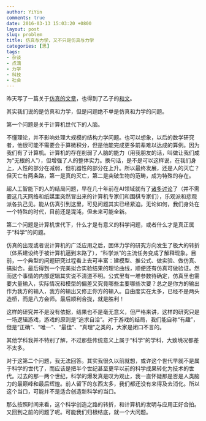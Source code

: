 ```yaml
---
author: YiYin
comments: true
date: 2016-03-13 15:03:20 +0800
layout: post
slug: problem
title: 仿真与力学，又不只是仿真与力学
categories: [思]
tags:
- 杂谈
- 点滴
- 力学
- 科技
- 社会
---
```


昨天写了一篇关于[仿真的文章](http://whyhow.github.io/2016/03/12/mech.html)，也得到了乙子的[和文](http://whyhow.github.io/2016/03/13/mech313.html)。

其实我们说的是仿真和力学，但是问题绝不单是仿真和力学的问题。

第一个问题是关于计算机世代下的人脑。

不懂理论，并不影响处理大规模的结构力学问题。也可以想象，以后的数学研究者，他很可能不需要会手算微积分，但是他能完成更多前辈难以达成的算例。因为我们有了计算机。计算机的存在削弱了人脑的能力（用我朋友的话，叫做让我们成为“无根的人”），但增强了人的整体实力。换句话，是不是可以这样说，在我们身上，人性的部分在减弱，但机器性的部分在上升。所以最终发展，还是人的灭亡？但灭亡有两条路，第一是真的灭亡，第二是突破生物的范畴，成为特殊的存在。

超人工智能下的人的结局问题，早在几十年前在AI领域就有了<a href="http://waitbutwhy.com/2015/01/artificial-intelligence-revolution-1.html">诸多讨论</a>了（并不需要这几天网络和纸媒里突然冒出来的计算机专家们和围棋专家们），乐观派和悲观派各执己见。能从仿真引到这里，可见问题其实已经紧迫。无论如何，我们身处在一个特殊的时代，目前还是混沌，但未来可能全新。

第二个问题是计算机世代下，什么才是有意义的科学问题，或者什么才是真正属于“科学”的问题。

仿真的出现或者说计算机的广泛应用之后，固体力学的研究方向发生了极大的转折（体系建设终于被计算机逼到末路了），“科学派”的主流任务变成了解释现象。目前，一个典型的问题研究过程看上去可丰富：建模型、推公式、做实验、做仿真、搞拟合。最后得到一个完美拟合实验结果的理论曲线，顺便还有仿真可做验证。然而这个事情的内部逻辑其实说不清道不明。公式里有一堆参数待确定，仿真里也需要大量输入，实际情况和模型的偏差又究竟哪些主要哪些次要？总之是你方的输出作为我方的输入，我方的输出又修正你方的输入。自由度实在太多，已经不是两头造桥，而是八方会师。最后顺利合拢，就是胜利！

这样的研究并不是没有依据，结果也不是毫无意义，但严格来讲，这样的研究只是一场逻辑游戏，游戏的原则是“追求自洽”。对于游戏的结局，我们能自称“有趣”，但是“正确”、“唯一”、“最佳”、“真理”之类的，大家是闭口不言的。

其他学科我并不特别了解，不过那些传统意义上属于“科学”的学科，大致境况都差不太多。

对于这第二个问题，我无法回答。其实我很久以前就想，或许这个世代早就不是属于科学的世代了，而应该是把半个世纪甚至更早以前的科学成果转化为技术的世代。过去的那一两个世纪，科学的爆发真是叹为观止，我一直怀疑那是否是人类脑力的最巅峰和最后辉煌。前人留下的东西太多，我们都还没有来得及去消化。所以这个当口，可能并不是适合创造新科学的当口。

那么按照时间来看，这个科学创造之路的转折，和计算机的发明与应用正好合拍。又回到之前的问题了呢。可能我们归根结底，就一个大问题。




